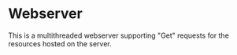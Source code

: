 # Webserver
This is a multithreaded webserver supporting "Get" requests for the resources hosted on the server.
